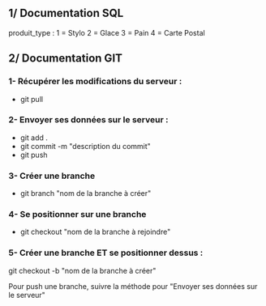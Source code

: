 ## 1/ Documentation SQL

produit_type : 
1 = Stylo
2 = Glace
3 = Pain
4 = Carte Postal


## 2/ Documentation GIT

### 1- Récupérer les modifications du serveur : 
+ git pull

### 2- Envoyer ses données sur le serveur :

+ git add .
+ git commit -m "description du commit"
+ git push

### 3- Créer une branche

+ git branch "nom de la branche à créer"

### 4- Se positionner sur une branche 

+ git checkout "nom de la branche à rejoindre"

### 5- Créer une branche ET se positionner dessus :

git checkout -b "nom de la branche à créer"


Pour push une branche, suivre la méthode pour "Envoyer ses données sur le serveur"
